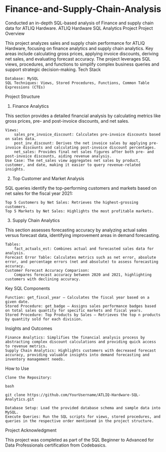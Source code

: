 # Finance-and-Supply-Chain-Analysis
Conducted an in-depth SQL-based analysis of Finance and supply chain data for ATLIQ Hardware.
ATLIQ Hardware SQL Analytics Project
Project Overview

This project analyzes sales and supply chain performance for ATLIQ Hardware, focusing on finance analytics and supply chain analytics. Key areas include calculating gross prices, applying invoice discounts, deriving net sales, and evaluating forecast accuracy. The project leverages SQL views, procedures, and functions to simplify complex business queries and support strategic decision-making.
Tech Stack

    Database: MySQL
    SQL Techniques: Views, Stored Procedures, Functions, Common Table Expressions (CTEs)

Project Structure
1. Finance Analytics

This section provides a detailed financial analysis by calculating metrics like gross prices, pre- and post-invoice discounts, and net sales.

    Views:
        sales_pre_invoice_discount: Calculates pre-invoice discounts based on sales data.
        post_inv_discount: Derives the net invoice sales by applying pre-invoice discounts and calculating post-invoice discount percentages.
        net_sales: Provides final net sales figures after both pre- and post-invoice discounts, aiding revenue analysis.
    Use Case: The net_sales view aggregates net sales by product, customer, and date, making it easier to query revenue-related insights.

2. Top Customer and Market Analysis

SQL queries identify the top-performing customers and markets based on net sales for the fiscal year 2021:

    Top 5 Customers by Net Sales: Retrieves the highest-grossing customers.
    Top 5 Markets by Net Sales: Highlights the most profitable markets.

3. Supply Chain Analytics

This section assesses forecasting accuracy by analyzing actual sales versus forecast data, identifying improvement areas in demand forecasting.

    Tables:
        fact_actuals_est: Combines actual and forecasted sales data for analysis.
    Forecast Error Table: Calculates metrics such as net error, absolute error, and percentage errors (net and absolute) to assess forecasting accuracy.
    Customer Forecast Accuracy Comparison:
        Compares forecast accuracy between 2020 and 2021, highlighting customers with declining accuracy.

Key SQL Components

    Function: get_fiscal_year – Calculates the fiscal year based on a given date.
    Stored Procedure: get_badge – Assigns sales performance badges based on total sales quantity for specific markets and fiscal years.
    Stored Procedure: Top Products by Sales – Retrieves the top n products by quantity sold for each division.

Insights and Outcomes

    Finance Analytics: Simplifies the financial analysis process by abstracting complex discount calculations and providing quick access to revenue metrics.
    Supply Chain Analytics: Highlights customers with decreased forecast accuracy, providing valuable insights into demand forecasting and inventory management needs.

How to Use

    Clone the Repository:

    bash

    git clone https://github.com/YourUsername/ATLIQ-Hardware-SQL-Analytics.git

    Database Setup: Load the provided database schema and sample data into MySQL.
    Execute Queries: Run the SQL scripts for views, stored procedures, and queries in the respective order mentioned in the project structure.

Project Acknowledgment

This project was completed as part of the SQL Beginner to Advanced for Data Professionals certification from Codebasics.
